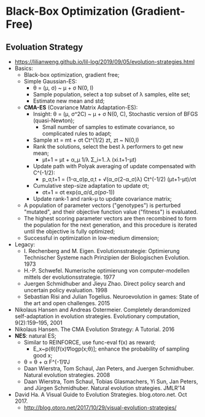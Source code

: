 # Black-Box Optimization (Gradient-Free)

## Evoluation Strategy
- https://lilianweng.github.io/lil-log/2019/09/05/evolution-strategies.html
- Basics:
	- Black-box optimization, gradient free;
	- Simple Gaussian-ES:
		- θ = (μ, σ) ~ μ + σ N(0, I)
		- Sample population, select a top subset of λ samples, elite set;
		- Estimate new mean and std;
	- **CMA-ES** (Covariance Matrix Adaptation-ES): 
		- Insight: θ = (μ, σ^2C) ~ μ + σ N(0, C), Stochastic version of BFGS (quasi-Newton);
			- Small number of samples to estimate covariance, so complicated rules to adapt;
		- Sample xt = mt + σt Ct^(1/2) zt, zt ~ N(0,I)
		- Rank the solutions, select the best λ performers to get new mean;
			- μt+1 = μt + α_μ 1/λ Σ_i=1..λ (xi.t+1-μt)
		- Update path with Polyak averaging of update compensated with C^(-1/2):
			- p_σ,t+1 = (1-α_σ)p_σ,t + √(α_σ(2-α_σ)λ) Ct^(-1/2) (μt+1-μt)/σt
		- Cumulative step-size adaptation to update σt;
			- σt+1 = σt exp(α_σ/d_σ(pσ-1))
		- Update rank-1 and rank-μ to update covariance matrix;
	- A population of parameter vectors ("genotypes") is perturbed "mutated", and their objective function value ("fitness") is evaluated.
	- The highest scoring parameter vectors are then recombined to form the population for the next generation, and this procedure is iterated until the objective is fully optimized;
	- Successful in optimization in low-medium dimension;
- Legacy:
	- I. Rechenberg and M. Eigen. Evolutionsstrategie: Optimierung Technischer Systeme nach Prinzipien der Biologischen Evolution. 1973
	- H.-P. Schwefel. Numerische optimierung von computer-modellen mittels der evolutionsstrategie. 1977
	- Juergen Schmidhuber and Jieyu Zhao. Direct policy search and uncertain policy evaluation. 1998
	- Sebastian Risi and Julian Togelius. Neuroevolution in games: State of the art and open challenges. 2015
- Nikolaus Hansen and Andreas Ostermeier. Completely derandomized self-adaptation in evolution strategies. Evolutionary computation, 9(2):159–195, 2001
- Nikolaus Hansen. The CMA Evolution Strategy: A Tutorial. 2016
- **NES**: natural ES;
	- Similar to REINFORCE, use func-eval f(x) as reward;
		- E_x\~p(θ)[f(x)∇logp(x;θ)]; enhance the probability of sampling good x;
	- θ = θ + α F^(-1)∇J
	- Daan Wierstra, Tom Schaul, Jan Peters, and Juergen Schmidhuber. Natural evolution strategies. 2008
	- Daan Wierstra, Tom Schaul, Tobias Glasmachers, Yi Sun, Jan Peters, and Jürgen Schmidhuber. Natural evolution strategies. JMLR'14
- David Ha. A Visual Guide to Evolution Strategies. blog.otoro.net. Oct 2017.
	- http://blog.otoro.net/2017/10/29/visual-evolution-strategies/

